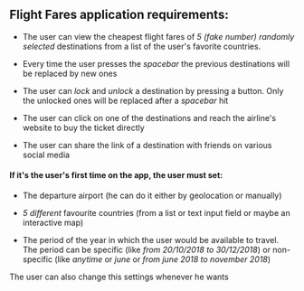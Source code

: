 ## Flight Fares application requirements:  

* The user can view the cheapest flight fares of _5 (fake number)_ _randomly selected_ destinations from  a list of the user's favorite countries.  
 
* Every time the user presses the _spacebar_ the previous destinations will be replaced by new ones  

* The user can _lock_ and _unlock_ a destination by pressing a button. Only the unlocked ones will be replaced after a _spacebar_ hit  

* The user can click on one of the destinations and reach the airline's website to buy the ticket directly  

* The user can share the link of a destination with friends on various social media   


#### If it's the user's first time on the app, the user must set:

 * The departure airport (he can do it either by geolocation or manually)  

 * _5 different_ favourite countries (from a list  or text input field or maybe an interactive map)  

 * The period of the year in which the user would be available to travel. The period can be specific (like _from 20/10/2018_ _to 30/12/2018_) or non-specific (like _anytime_ or _june_ or _from  june 2018 to november 2018_)   

  
The user can also change this settings whenever he wants  




